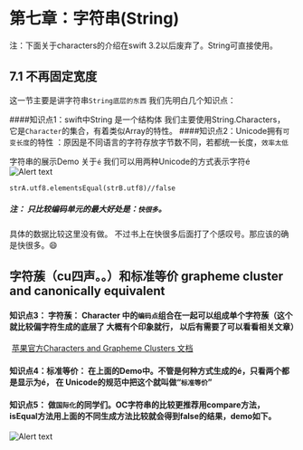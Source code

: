 # 第七章：字符串(String)

注：下面关于characters的介绍在swift 3.2以后废弃了。String可直接使用。

## 7.1 不再固定宽度
这一节主要是讲字符串```String底层的东西```
我们先明白几个知识点：

####知识点1：swift中String 是一个结构体 我们主要使用String.Characters， 它是```Character```的集合，有着类似Array的特性。
####知识点2：Unicode拥有```可变长度```的特性 ：原因是不同语言的字符存放字节数不同，若都统一长度，```效率太低```

字符串的展示Demo
关于```é```
我们可以用两种Unicode的方式表示字符é
![Alert text](http://pjmrfxc1n.bkt.clouddn.com/F16BC5CF-4C45-4F18-A8D2-E61772DFF779.jpeg)

	strA.utf8.elementsEqual(strB.utf8)//false

##### 注： 只比较编码单元的最大好处是：```快很多```。 
具体的数据比较这里没有做。 不过书上在快很多后面打了个感叹号。那应该的确是快很多。😄

## 字符蔟（cu四声。。）和标准等价    grapheme cluster and canonically equivalent 

#### 知识点3： 字符蔟： Character 中的```编码点```组合在一起可以组成单个字符蔟（这个就比较偏字符生成的底层了 大概有个印象就行， 以后有需要了可以看看相关文章）
 [苹果官方Characters and Grapheme Clusters 文档](https://developer.apple.com/library/archive/documentation/Cocoa/Conceptual/Strings/Articles/stringsClusters.html)

#### 知识点4：标准等价： 在上面的Demo中。不管是何种方式生成的é，只看两个都是显示为é，  在 Unicode的规范中把这个就叫做“```标准等价```”

#### 知识点5： 做```国际化```的同学们。OC字符串的比较更推荐用compare方法， isEqual方法用上面的不同生成方法比较就会得到false的结果，demo如下。
![Alert text](http://pjmrfxc1n.bkt.clouddn.com/EA7421B8-2DA1-496C-9A04-801306EFCFC8.jpeg)


